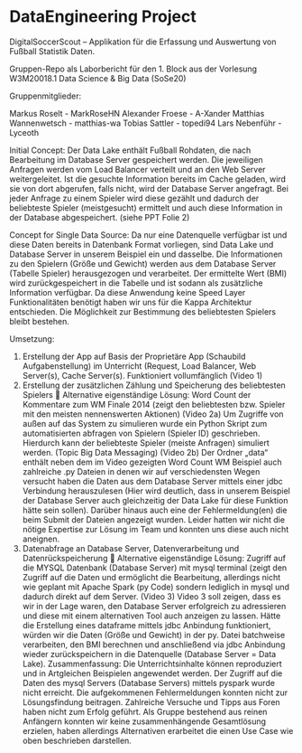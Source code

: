 # DataEngineering Project

DigitalSoccerScout – Applikation für die Erfassung und Auswertung von Fußball Statistik Daten.

Gruppen-Repo als Laborbericht für den 1. Block aus der Vorlesung W3M20018.1 Data Science & Big Data (SoSe20)

Gruppenmitglieder:

Markus Roselt - MarkRoseHN 
Alexander Froese - A-Xander
Matthias Wannenwetsch - matthias-wa
Tobias Sattler - topedi94 
Lars Nebenführ - Lyceoth



Initial Concept:
Der Data Lake enthält Fußball Rohdaten, die nach Bearbeitung im Database Server gespeichert werden.
Die jeweiligen Anfragen werden vom Load Balancer verteilt und an den Web Server weitergeleitet. Ist die gesuchte Information bereits im Cache geladen, wird sie von dort abgerufen, falls nicht, wird der Database Server angefragt.
Bei jeder Anfrage zu einem Spieler wird diese gezählt und dadurch der beliebteste Spieler (meistgesucht) ermittelt und auch diese Information in der Database abgespeichert. 
(siehe PPT Folie 2)

Concept for Single Data Source:
Da nur eine Datenquelle verfügbar ist und diese Daten bereits in Datenbank Format vorliegen, sind Data Lake und Database Server in unserem Beispiel ein und dasselbe.
Die Informationen zu den Spielern (Größe und Gewicht) werden aus dem Database Server (Tabelle Spieler) herausgezogen und verarbeitet. Der ermittelte Wert (BMI) wird zurückgespeichert in die Tabelle und ist sodann als zusätzliche Information verfügbar.
Da diese Anwendung keine Speed Layer Funktionalitäten benötigt haben wir uns für die Kappa Architektur entschieden.
Die Möglichkeit zur Bestimmung des beliebtesten Spielers bleibt bestehen.

Umsetzung:
1.	Erstellung der App auf Basis der Proprietäre App (Schaubild Aufgabenstellung) im Unterricht (Request, Load Balancer, Web Server(s), Cache Server(s). 
Funktioniert vollumfänglich (Video 1)
2.	Erstellung der zusätzlichen Zählung und Speicherung des beliebtesten Spielers
	Alternative eigenständige Lösung: Word Count der Kommentare zum WM Finale 2014
(zeigt den beliebtesten bzw. Spieler mit den meisten nennenswerten Aktionen)
(Video 2a)
Um Zugriffe von außen auf das System zu simulieren wurde ein Python Skript zum automatisierten abfragen von Spielern (Spieler ID) geschrieben. Hierdurch kann der beliebteste Spieler (meiste Anfragen) simuliert werden. (Topic Big Data Messaging)
(Video 2b)
Der Ordner „data“ enthält neben dem im Video gezeigten Word Count WM Beispiel auch zahlreiche .py Dateien in denen wir auf verschiedensten Wegen versucht haben die Daten aus dem Database Server mittels einer jdbc Verbindung herauszulesen (Hier wird deutlich, dass in unserem Beispiel der Database Server auch gleichzeitig der Data Lake für diese Funktion hätte sein sollen). Darüber hinaus auch eine der Fehlermeldung(en) die beim Submit der Dateien angezeigt wurden. Leider hatten wir nicht die nötige Expertise zur Lösung im Team und konnten uns diese auch nicht aneignen.
3.	Datenabfrage an Database Server, Datenverarbeitung und Datenrückspeicherung
	Alternative eigenständige Lösung: Zugriff auf die MYSQL Datenbank (Database Server) mit mysql terminal
(zeigt den Zugriff auf die Daten und ermöglicht die Bearbeitung, allerdings nicht wie geplant mit Apache Spark (py Code) sondern lediglich in mysql und dadurch direkt auf dem Server.
(Video 3)
Video 3 soll zeigen, dass es wir in der Lage waren, den Database Server erfolgreich zu adressieren und diese mit einem alternativen Tool auch anzeigen zu lassen.
Hätte die Erstellung eines dataframe mittels jdbc Anbindung funktioniert, würden wir die Daten (Größe und Gewicht) in der py. Datei batchweise verarbeiten, den BMI berechnen und anschließend via jdbc Anbindung wieder zurückspeichern in die Datenquelle (Database Server = Data Lake).
Zusammenfassung:
Die Unterrichtsinhalte können reproduziert und in Artgleichen Beispielen angewendet werden. Der Zugriff auf die Daten des mysql Servers (Database Servers) mittels pyspark wurde nicht erreicht. Die aufgekommenen Fehlermeldungen konnten nicht zur Lösungsfindung beitragen. Zahlreiche Versuche und Tipps aus Foren haben nicht zum Erfolg geführt. Als Gruppe bestehend aus reinen Anfängern konnten wir keine zusammenhängende Gesamtlösung erzielen, haben allerdings Alternativen erarbeitet die einen Use Case wie oben beschrieben darstellen.
